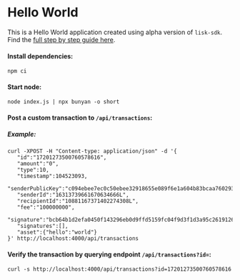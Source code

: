 # Hello World

This is a Hello World application created using alpha version of `lisk-sdk`.
Find the [full step by step guide here](https://lisk.io/documentation/start/tutorials/hello-world).

#### Install dependencies:

```
npm ci
```

#### Start node:

```
node index.js | npx bunyan -o short
```

#### Post a custom transaction to `/api/transactions`:

##### Example:
```
curl -XPOST -H "Content-type: application/json" -d '{
   "id":"17201273500760578616",
   "amount":"0",
   "type":10,
   "timestamp":104523093,
   "senderPublicKey":"c094ebee7ec0c50ebee32918655e089f6e1a604b83bcaa760293c61e0f18ab6f",
   "senderId":"16313739661670634666L",
   "recipientId":"10881167371402274308L",
   "fee":"100000000",
   "signature":"bcb64b1d2efa0450f143296eb0d9ffd5159fc04f9d3f1d3a95c261912632db7910d05e3be4c34cfc46f001ebdba66b8c17cbaddb0df4ef31245b4ab0270c3e00",
   "signatures":[],
   "asset":{"hello":"world"}
}' http://localhost:4000/api/transactions
```

#### Verify the transaction by querying endpoint `/api/transactions?id=`:
```
curl -s http://localhost:4000/api/transactions?id=17201273500760578616
```
